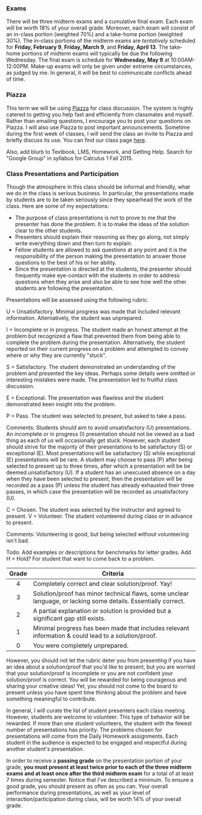 ### Exams ###
There will be three midterm exams and a cumulative final exam.  Each exam will be worth 18% of your overall grade.  Moreover, each exam will consist of an in-class portion (weighted 70%) and a take-home portion (weighted 30%).  The in-class portions of the midterm exams are *tentatively* scheduled for **Friday, February 9**, **Friday, March 9**, and **Friday, April 13**.  The take-home portions of midterm exams will typically be due the following Wednesday.  The final exam is schedule for **Wednesday, May 9** at 10:00AM-12:00PM.  Make-up exams will only be given under extreme circumstances, as judged by me.  In general, it will be best to communicate conflicts ahead of time.


### Piazza ###
This term we will be using [Piazza](https://piazza.com/) for class discussion. The system is highly catered to getting you help fast and efficiently from classmates and myself. Rather than emailing questions, I encourage you to post your questions on Piazza. I will also use Piazza to post important announcements. Sometime during the first week of classes, I will send the class an invite to Piazza and briefly discuss its use. You can find our class page [here](https://piazza.com/nau/spring2018/mat411/home).

Also, add blurb to Textbook, LMS, Homework, and Getting Help. Search for "Google Group" in syllabus for Calculus 1 Fall 2015.

### Class Presentations and Participation ###
Though the atmosphere in this class should be informal and friendly, what we do in the class is serious business. In particular, the presentations made by students are to be taken seriously since they spearhead the work of the class.  Here are some of my expectations:

- The purpose of class presentations is not to prove to me that the presenter has done the problem. It is to make the ideas of the solution clear to the other students.
- Presenters should explain their reasoning as they go along, not simply write everything down and then turn to explain.
- Fellow students are allowed to ask questions at any point and it is the responsibility of the person making the presentation to answer those questions to the best of his or her ability.
- Since the presentation is directed at the students, the presenter should frequently make eye-contact with the students in order to address questions when they arise and also be able to see how well the other students are following the presentation.

Presentations will be assessed using the following rubric.

U = Unsatisfactory. Minimal progress was made that included relevant information. Alternatively, the student was unprepared.

I = Incomplete or in progress. The student made an honest attempt at the problem but recognized a flaw that prevented them from being able to complete the problem during the presentation. Alternatively, the student reported on their current progress on a problem and attempted to convey where or why they are currently "stuck".  

S = Satisfactory. The student demonstrated an understanding of the problem and presented the key ideas. Perhaps some details were omitted or interesting mistakes were made. The presentation led to fruitful class discussion.

E = Exceptional. The presentation was flawless and the student demonstrated keen insight into the problem.

P = Pass. The student was selected to present, but asked to take a pass.

Comments: Students should aim to avoid unsatisfactory (U) presentations. An incomplete or in progress (I) presentation should not be viewed as a bad thing as each of us will occasionally get stuck. However, each student should strive for the majority of their presentations to be satisfactory (S) or exceptional (E).  Most presentations will be satisfactory (S) while exceptional (E) presentations will be rare. A student may choose to pass (P) after being selected to present up to three times, after which a presentation will be be deemed unsatisfactory (U). If a student has an unexcused absence on a day when they have been selected to present, then the presentation will be recorded as a pass (P) unless the student has already exhausted their three passes, in which case the presentation will be recorded as unsatisfactory (U).

C = Chosen. The student was selected by the instructor and agreed to present.
V = Volunteer. The student volunteered during class or in advance to present.

Comments: Volunteering is good, but being selected without volunteering isn't bad.


Todo: Add examples or descriptions for benchmarks for letter grades. Add H = Hold? For student that want to come back to a problem.


<center>
<table class="table table-striped">
	<thead>
	<tr>
		<th style="text-align: center;">Grade</th>
		<th>Criteria</th>
	</tr>
	</thead>
	<tbody>
	<tr>
		<td style="text-align: center;">4</td>
		<td>Completely correct and clear solution/proof. Yay!</td>
	</tr>
	<tr>
		<td style="text-align: center;">3</td>
		<td>Solution/proof has minor technical flaws, some unclear language, or lacking some details. Essentially correct.</td>
	</tr>
	<tr>
		<td style="text-align: center;">2</td>
		<td>A partial explanation or solution is provided but a significant gap still exists.</td>
	</tr>
	<tr>
		<td style="text-align: center;">1</td>
		<td>Minimal progress has been made that includes relevant information &amp; could lead to a solution/proof.</td>
	</tr>
	<tr>
		<td style="text-align: center;">0</td>
		<td>You were completely unprepared.</td>
	</tr>
	</tbody>
</table>
</center>

However, you should not let the rubric deter you from presenting if you have an idea about a solution/proof that you'd like to present, but you are worried that your solution/proof is incomplete or you are not confident your solution/proof is correct.  You will be rewarded for being courageous and sharing your creative ideas!  Yet, you should not come to the board to present unless you have spent time thinking about the problem and have something meaningful to contribute.

In general, I will curate the list of student presenters each class meeting.  However, students are welcome to volunteer. This type of behavior will be rewarded. If more than one student volunteers, the student with the fewest number of presentations has priority.  The problems chosen for presentations will come from the Daily Homework assignments.  Each student in the audience is expected to be engaged and respectful during another student's presentation.

In order to receive a **passing grade** on the presentation portion of your grade, **you must present at least twice prior to each of the three midterm exams and at least once after the third midterm exam**  for a total of at least 7 times during semester. Notice that I've described a minimum.  To ensure a good grade, you should present as often as you can. Your overall performance during presentations, as well as your level of interaction/participation during class, will be worth 14% of your overall grade.
